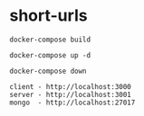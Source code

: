 # short-urls

```docker-compose build```

```docker-compose up -d```

```docker-compose down```

```
client - http://localhost:3000
server - http://localhost:3001
mongo  - http://localhost:27017
```